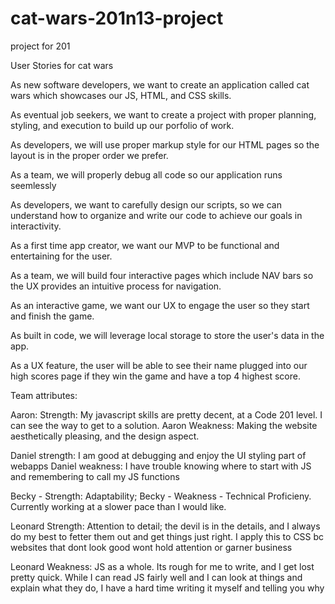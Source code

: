 # cat-wars-201n13-project
project for 201

User Stories for cat wars

As new software developers, we want to create an application called cat wars which showcases our JS, HTML, and CSS skills.

As eventual job seekers, we want to create a project with proper planning, styling, and execution to build up our porfolio of work.

As developers, we will use proper markup style for our HTML pages so the layout is in the proper order we prefer.

As a team, we will properly debug all code so our application runs seemlessly

As developers, we want to carefully design our scripts, so we can understand how to organize and write our code to achieve our goals in interactivity.

As a first time app creator, we want our MVP to be functional and entertaining for the user.

As a team, we will build four interactive pages which include NAV bars so the UX provides an intuitive process for navigation.

As an interactive game, we want our UX to engage the user so they start and finish the game.

As built in code, we will leverage local storage to store the user's data in the app.

As a UX feature, the user will be able to see their name plugged into our high scores page if they win the game and have a top 4 highest score.






Team attributes:

Aaron: Strength: My javascript skills are pretty decent, at a Code 201 level. I can see the way to get to a solution. Aaron Weakness: Making the website aesthetically pleasing, and the design aspect.

Daniel strength: I am good at debugging and enjoy the UI styling part of webapps Daniel weakness: I have trouble knowing where to start with JS and remembering to call my JS functions

Becky - Strength: Adaptability; Becky - Weakness - Technical Proficieny. Currently working at a slower pace than I would like.

Leonard Strength: Attention to detail; the devil is in the details, and I always do my best to fetter them out and get things just right. I apply this to CSS bc websites that dont look good wont hold attention or garner business

Leonard Weakness: JS as a whole. Its rough for me to write, and I get lost pretty quick. While I can read JS fairly well and I can look at things and explain what they do, I have a hard time writing it myself and telling you why
